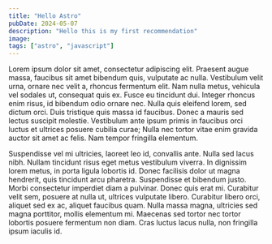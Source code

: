 ```yaml
---
title: "Hello Astro"
pubDate: 2024-05-07
description: "Hello this is my first recommendation"
image:
tags: ["astro", "javascript"]
---
```


Lorem ipsum dolor sit amet, consectetur adipiscing elit. Praesent augue massa, faucibus sit amet bibendum quis, vulputate ac nulla. Vestibulum velit urna, ornare nec velit a, rhoncus fermentum elit. Nam nulla metus, vehicula vel sodales ut, consequat quis ex. Fusce eu tincidunt dui. Integer rhoncus enim risus, id bibendum odio ornare nec. Nulla quis eleifend lorem, sed dictum orci. Duis tristique quis massa id faucibus. Donec a mauris sed lectus suscipit molestie. Vestibulum ante ipsum primis in faucibus orci luctus et ultrices posuere cubilia curae; Nulla nec tortor vitae enim gravida auctor sit amet ac felis. Nam tempor fringilla elementum.

Suspendisse vel mi ultricies, laoreet leo id, convallis ante. Nulla sed lacus nibh. Nullam tincidunt risus eget metus vestibulum viverra. In dignissim lorem metus, in porta ligula lobortis id. Donec facilisis dolor ut magna hendrerit, quis tincidunt arcu pharetra. Suspendisse et bibendum justo. Morbi consectetur imperdiet diam a pulvinar. Donec quis erat mi. Curabitur velit sem, posuere at nulla ut, ultrices vulputate libero. Curabitur libero orci, aliquet sed ex ac, aliquet faucibus quam. Nulla massa magna, ultricies sed magna porttitor, mollis elementum mi. Maecenas sed tortor nec tortor lobortis posuere fermentum non diam. Cras luctus lacus nulla, non fringilla ipsum iaculis id.
